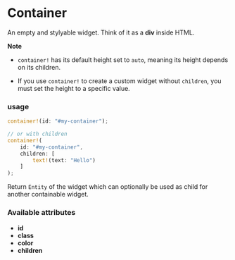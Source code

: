 # Container

An empty and stylyable widget. Think of it as a **div** inside HTML.

**Note**

- `container!` has its default height set to `auto`, meaning its height
depends on its children.

- If you use `container!` to create a custom widget without `children`, you
must set the height to a specific value.

### usage
```rust
container!(id: "#my-container");

// or with children
container!(
    id: "#my-container",
    children: [
        text!(text: "Hello")
    ]
);
```
Return `Entity` of the widget which can optionally be used as child for another containable widget.

### Available attributes
- **id**
- **class**
- **color**
- **children**
